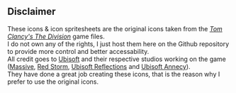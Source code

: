 ## Disclaimer
These icons & icon spritesheets are the original icons taken from the [*Tom Clancy's The Division*](http://thedivisiongame.com) game files.  
I do not own any of the rights, I just host them here on the Github repository to provide more control and better accessability.  
All credit goes to [Ubisoft](https://www.ubisoft.com) and their respective studios working on the game  
([Massive](http://www.massive.se), [Red Storm](http://redstorm.com), [Ubisoft Reflections](http://reflections.ubisoft.com) and [Ubisoft Annecy](https://www.ubisoft.com/en-US/studio/annecy.aspx)).  
They have done a great job creating these icons, that is the reason why I prefer to use the original icons.

